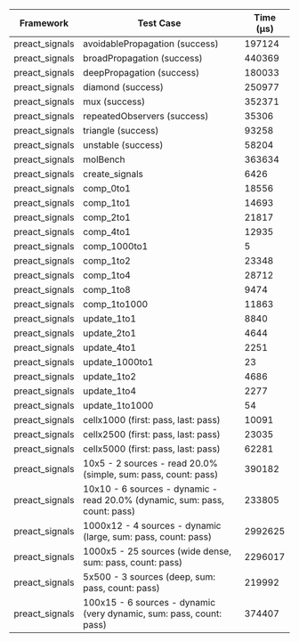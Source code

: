 | Framework | Test Case | Time (μs) |
| --- | --- | --- |
| preact_signals | avoidablePropagation (success) | 197124 |
| preact_signals | broadPropagation (success) | 440369 |
| preact_signals | deepPropagation (success) | 180033 |
| preact_signals | diamond (success) | 250977 |
| preact_signals | mux (success) | 352371 |
| preact_signals | repeatedObservers (success) | 35306 |
| preact_signals | triangle (success) | 93258 |
| preact_signals | unstable (success) | 58204 |
| preact_signals | molBench | 363634 |
| preact_signals | create_signals | 6426 |
| preact_signals | comp_0to1 | 18556 |
| preact_signals | comp_1to1 | 14693 |
| preact_signals | comp_2to1 | 21817 |
| preact_signals | comp_4to1 | 12935 |
| preact_signals | comp_1000to1 | 5 |
| preact_signals | comp_1to2 | 23348 |
| preact_signals | comp_1to4 | 28712 |
| preact_signals | comp_1to8 | 9474 |
| preact_signals | comp_1to1000 | 11863 |
| preact_signals | update_1to1 | 8840 |
| preact_signals | update_2to1 | 4644 |
| preact_signals | update_4to1 | 2251 |
| preact_signals | update_1000to1 | 23 |
| preact_signals | update_1to2 | 4686 |
| preact_signals | update_1to4 | 2277 |
| preact_signals | update_1to1000 | 54 |
| preact_signals | cellx1000 (first: pass, last: pass) | 10091 |
| preact_signals | cellx2500 (first: pass, last: pass) | 23035 |
| preact_signals | cellx5000 (first: pass, last: pass) | 62281 |
| preact_signals | 10x5 - 2 sources - read 20.0% (simple, sum: pass, count: pass) | 390182 |
| preact_signals | 10x10 - 6 sources - dynamic - read 20.0% (dynamic, sum: pass, count: pass) | 233805 |
| preact_signals | 1000x12 - 4 sources - dynamic (large, sum: pass, count: pass) | 2992625 |
| preact_signals | 1000x5 - 25 sources (wide dense, sum: pass, count: pass) | 2296017 |
| preact_signals | 5x500 - 3 sources (deep, sum: pass, count: pass) | 219992 |
| preact_signals | 100x15 - 6 sources - dynamic (very dynamic, sum: pass, count: pass) | 374407 |
